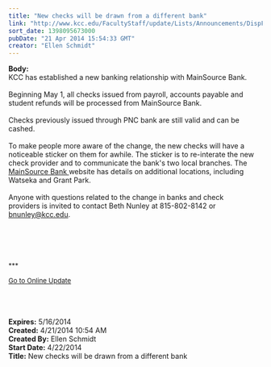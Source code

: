 ```yaml
---
title: "New checks will be drawn from a different bank"
link: "http://www.kcc.edu/FacultyStaff/update/Lists/Announcements/DispForm.aspx?ID=1478"
sort_date: 1398095673000
pubDate: "21 Apr 2014 15:54:33 GMT"
creator: "Ellen Schmidt"
---
```


<div><b>Body:</b> <div class="ExternalClass7EB2A25D9E614289BF95E0F8F98CCD6F">
<div>KCC has established a new banking relationship with MainSource Bank.</div>
<div> </div>
<div>Beginning May 1, all checks issued from payroll, accounts payable and student refunds will be processed from MainSource Bank. </div>
<div> </div>
<div>Checks previously issued through PNC bank are still valid and can be cashed.</div>
<div> </div>
<div>To make people more aware of the change, the new checks will have a noticeable sticker on them for awhile. The sticker is to re-interate the new check provider and to communicate the bank's two local branches. The <a href="http://www.mainsourcebank.com/">MainSource Bank </a>website has details on additional locations, including Watseka and Grant Park.</div>
<div> </div>
<div>Anyone with questions related to the change in banks and check providers is invited to contact Beth Nunley at 815-802-8142 or <a href="mailto:bnunley@kcc.edu">bnunley@kcc.edu</a>.</div>
<div> </div>
<div> </div>
<div> </div>
<div> </div>
<div> </div>
<div>
<div>
<div></div>
<div>
<div></div>
<div></div>
<div>
<div></div>
<div>
<div></div>
<div></div>
<div>
<div><font size="2">***</font></div>
<p><font color="#003768" size="2"><a href="/FacultyStaff/update/Pages/dailyupdate.aspx">Go to Online Update</a></font></p>
<p><font size="2"></font></p></div><br /></div></div></div></div></div>
<div> </div>
<div> </div></div></div>
<div><b>Expires:</b> 5/16/2014</div>
<div><b>Created:</b> 4/21/2014 10:54 AM</div>
<div><b>Created By:</b> Ellen Schmidt</div>
<div><b>Start Date:</b> 4/22/2014</div>
<div><b>Title:</b> New checks will be drawn from a different bank</div>
